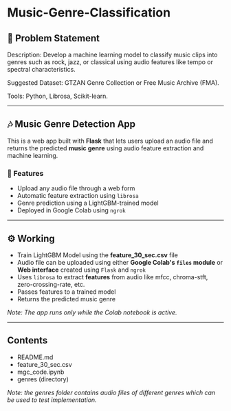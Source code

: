 # Music-Genre-Classification

## 📄 Problem Statement 
Description: Develop a machine learning model to classify music clips into genres such as rock, jazz, or classical using audio features like tempo or spectral characteristics. 

Suggested Dataset: GTZAN Genre Collection or Free Music Archive (FMA). 

Tools: Python, Librosa, Scikit-learn.

---

## 🎶 Music Genre Detection App

This is a web app built with **Flask** that lets users upload an audio file and returns the predicted **music genre** using audio feature extraction and machine learning.

### 🚀 Features

- Upload any audio file through a web form
- Automatic feature extraction using `librosa`
- Genre prediction using a LightGBM-trained model
- Deployed in Google Colab using `ngrok`

---
## ⚙️ Working

- Train LightGBM Model using the **feature_30_sec.csv** file
- Audio file can be uploaded using either **Google Colab's `files` module** or **Web interface** created using `Flask` and `ngrok`
- Uses `librosa` to extract **features** from audio like mfcc, chroma-stft, zero-crossing-rate, etc.
- Passes features to a trained model
- Returns the predicted music genre

*Note: The app runs only while the Colab notebook is active.*

---
## Contents 
- README.md
- feature_30_sec.csv
- mgc_code.ipynb
- genres (directory)

*Note: the genres folder contains audio files of different genres which can be used to test implementation.*
